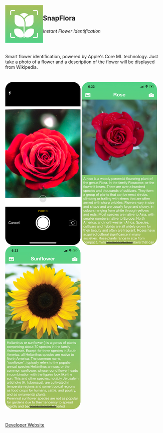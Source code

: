 <img align="left" width="120" height="120" src="https://raw.githubusercontent.com/louismenacho/Images/master/Apps/SnapFlora/icon.png"> 

## SnapFlora
###### Instant Flower Identification

<br/>

Smart flower identification, powered by Apple's Core ML technology. Just take a photo of a flower and a description of the flower will be displayed from Wikipedia.
#

<img aligh="left" width="240" height="520" src="https://raw.githubusercontent.com/louismenacho/Images/master/Apps/SnapFlora/1.png"> 
<img aligh="left" width="240" height="520" src="https://raw.githubusercontent.com/louismenacho/Images/master/Apps/SnapFlora/2.png"> 
<img width="240" height="520" src="https://raw.githubusercontent.com/louismenacho/Images/master/Apps/SnapFlora/3.png"> 

#

[Developer Website](https://louismenacho.github.io)
